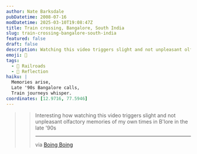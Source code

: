 ```yaml
---
author: Nate Barksdale
pubDatetime: 2008-07-16
modDatetime: 2025-03-10T19:08:47Z
title: Train crossing, Bangalore, South India
slug: train-crossing-bangalore-south-india
featured: false
draft: false
description: Watching this video triggers slight and not unpleasant olfactory memories of my own times in B'lore in the late '90.
emoji: 🚆
tags:
  - 🚂 Railroads
  - 🌅 Reflection
haiku: |
  Memories arise,  
  Late '90s Bangalore calls,  
  Train journeys whisper.
coordinates: [12.9716, 77.5946]
---
```


> > Interesting how watching this video triggers slight and not unpleasant olfactory memories of my own times in B'lore in the late '90s
> >
> > ---
> >
> > via [Boing Boing](http://feeds.boingboing.net/~r/boingboing/iBag/~3/309877543/video-of-busy-train.html)
